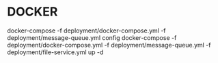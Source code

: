 # DOCKER
docker-compose -f deployment/docker-compose.yml -f deployment/message-queue.yml config
docker-compose -f deployment/docker-compose.yml -f deployment/message-queue.yml -f deployment/file-service.yml up -d

